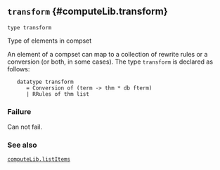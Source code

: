 ## `transform` {#computeLib.transform}


```
type transform
```



Type of elements in compset


An element of a compset can map to a collection of rewrite rules or a conversion (or both, in some cases).
The type `transform` is declared as follows:
     
       datatype transform  
          = Conversion of (term -> thm * db fterm)
          | RRules of thm list
    

### Failure

Can not fail.

### See also

[`computeLib.listItems`](#computeLib.listItems)

